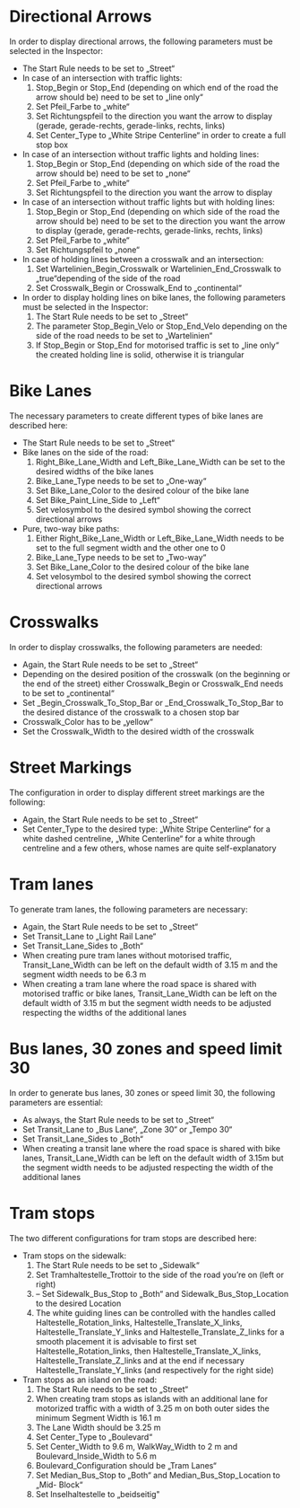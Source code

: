 # Directional Arrows
In order to display directional arrows, the following parameters must be selected in the
Inspector:
- The Start Rule needs to be set to „Street“
- In case of an intersection with traffic lights:
   1. Stop_Begin or Stop_End (depending on which end of the road the arrow
  should be) need to be set to „line only“
  2. Set Pfeil_Farbe to „white“
  3. Set Richtungspfeil to the direction you want the arrow to display (gerade,
  gerade-rechts, gerade-links, rechts, links)
  4. Set Center_Type to „White Stripe Centerline“ in order to create a full stop box
- In case of an intersection without traffic lights and holding lines:
  1. Stop_Begin or Stop_End (depending on which side of the road the arrow
  should be) need to be set to „none“
  2. Set Pfeil_Farbe to „white“
  3. Set Richtungspfeil to the direction you want the arrow to display
- In case of an intersection without traffic lights but with holding lines:
  1. Stop_Begin or Stop_End (depending on which side of the road the arrow
  should be) need to be set to the direction you want the arrow to display (gerade,
  gerade-rechts, gerade-links, rechts, links)
  2. Set Pfeil_Farbe to „white“
  3. Set Richtungspfeil to „none“
- In case of holding lines between a crosswalk and an intersection:
  1. Set Wartelinien_Begin_Crosswalk or Wartelinien_End_Crosswalk to „true“depending
  of the side of the road
  2. Set Crosswalk_Begin or Crosswalk_End to „continental“
- In order to display holding lines on bike lanes, the following parameters must be selected
in the Inspector:
   1. The Start Rule needs to be set to „Street“
   2. The parameter Stop_Begin_Velo or Stop_End_Velo depending on the side of the
   road needs to be set to „Wartelinien“
   3. If Stop_Begin or Stop_End for motorised traffic is set to „line only“ the created
   holding line is solid, otherwise it is triangular

# Bike Lanes
The necessary parameters to create different types of bike lanes are described here:
- The Start Rule needs to be set to „Street“
- Bike lanes on the side of the road:
  1. Right_Bike_Lane_Width and Left_Bike_Lane_Width can be set to the
   desired widths of the bike lanes
   2. Bike_Lane_Type needs to be set to „One-way“
   3. Set Bike_Lane_Color to the desired colour of the bike lane
   4. Set Bike_Paint_Line_Side to „Left“
   5. Set velosymbol to the desired symbol showing the correct directional arrows
- Pure, two-way bike paths:
   1. Either Right_Bike_Lane_Width or Left_Bike_Lane_Width needs to be set
   to the full segment width and the other one to 0
   2. Bike_Lane_Type needs to be set to „Two-way“
   3. Set Bike_Lane_Color to the desired colour of the bike lane
   4. Set velosymbol to the desired symbol showing the correct directional arrows

# Crosswalks
In order to display crosswalks, the following parameters are needed:
- Again, the Start Rule needs to be set to „Street“
- Depending on the desired position of the crosswalk (on the beginning or the end of the
street) either Crosswalk_Begin or Crosswalk_End needs to be set to „continental“
- Set _Begin_Crosswalk_To_Stop_Bar or _End_Crosswalk_To_Stop_Bar to the
desired distance of the crosswalk to a chosen stop bar
- Crosswalk_Color has to be „yellow“
- Set the Crosswalk_Width to the desired width of the crosswalk

# Street Markings
The configuration in order to display different street markings are the following:
- Again, the Start Rule needs to be set to „Street“
- Set Center_Type to the desired type: „White Stripe Centerline“ for a white dashed
centreline, „White Centerline“ for a white through centreline and a few others, whose
names are quite self-explanatory

# Tram lanes
To generate tram lanes, the following parameters are necessary:
- Again, the Start Rule needs to be set to „Street“
- Set Transit_Lane to „Light Rail Lane“
- Set Transit_Lane_Sides to „Both“
- When creating pure tram lanes without motorised traffic, Transit_Lane_Width can
be left on the default width of 3.15 m and the segment width needs to be 6.3 m
- When creating a tram lane where the road space is shared with motorised traffic or
bike lanes, Transit_Lane_Width can be left on the default width of 3.15 m but the
segment width needs to be adjusted respecting the widths of the additional lanes

# Bus lanes, 30 zones and speed limit 30
In order to generate bus lanes, 30 zones or speed limit 30, the following parameters are
essential:
- As always, the Start Rule needs to be set to „Street“
- Set Transit_Lane to „Bus Lane“, „Zone 30“ or „Tempo 30“
- Set Transit_Lane_Sides to „Both“
- When creating a transit lane where the road space is shared with bike lanes,
Transit_Lane_Width can be left on the default width of 3.15m but the segment
width needs to be adjusted respecting the width of the additional lanes

# Tram stops
The two different configurations for tram stops are described here:
- Tram stops on the sidewalk:
   1. The Start Rule needs to be set to „Sidewalk“
   2. Set Tramhaltestelle_Trottoir to the side of the road you’re on (left or right)
   3. – Set Sidewalk_Bus_Stop to „Both“ and Sidewalk_Bus_Stop_Location to the
desired Location
   4. The white guiding lines can be controlled with the handles called Haltestelle_Rotation_links,
Haltestelle_Translate_X_links, Haltestelle_Translate_Y_links and Haltestelle_Translate_Z_links
for a smooth placement it is advisable to first set Haltestelle_Rotation_links,
then Haltestelle_Translate_X_links, Haltestelle_Translate_Z_links and at
the end if necessary Haltestelle_Translate_Y_links (and respectively for the
right side)
- Tram stops as an island on the road:
   1. The Start Rule needs to be set to „Street“
   2. When creating tram stops as islands with an additional lane for motorized
traffic with a width of 3.25 m on both outer sides the minimum Segment Width
is 16.1 m
   3. The Lane Width should be 3.25 m
   4. Set Center_Type to „Boulevard“
   5. Set Center_Width to 9.6 m, WalkWay_Width to 2 m and Boulevard_Inside_Width
to 5.6 m
   6. Boulevard_Configuration should be „Tram Lanes“
   7. Set Median_Bus_Stop to „Both“ and Median_Bus_Stop_Location to „Mid-
Block“
   8. Set Inselhaltestelle to „beidseitig"
